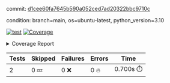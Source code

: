 commit: [d1cee60fa7645b590a052ced7ad20322bbc9710c](https://github.com/rcmdnk/python-template/tree/d1cee60fa7645b590a052ced7ad20322bbc9710c)

condition: branch=main, os=ubuntu-latest, python_version=3.10

[![test](https://github.com/rcmdnk/python-template/actions/workflows/test.yml/badge.svg)](https://github.com/rcmdnk/python-template/actions/runs/6843557197)
<a href="https://github.com/rcmdnk/python-template/blob/d1cee60fa7645b590a052ced7ad20322bbc9710c/README.md"><img alt="Coverage" src="https://img.shields.io/badge/Coverage-100%25-brightgreen.svg" /></a><details><summary>Coverage Report </summary><table><tr><th>File</th><th>Stmts</th><th>Miss</th><th>Cover</th></tr><tbody><tr><td><b>TOTAL</b></td><td><b>4</b></td><td><b>0</b></td><td><b>100%</b></td></tr></tbody></table></details>

| Tests | Skipped | Failures | Errors | Time |
| ----- | ------- | -------- | -------- | ------------------ |
| 2 | 0 :zzz: | 0 :x: | 0 :fire: | 0.700s :stopwatch: |

